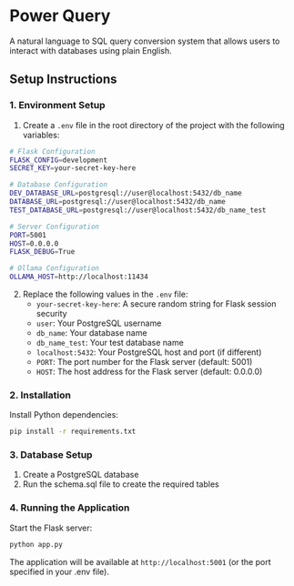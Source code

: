 # Power Query

A natural language to SQL query conversion system that allows users to interact with databases using plain English.

## Setup Instructions

### 1. Environment Setup

1. Create a `.env` file in the root directory of the project with the following variables:
```bash
# Flask Configuration
FLASK_CONFIG=development
SECRET_KEY=your-secret-key-here

# Database Configuration
DEV_DATABASE_URL=postgresql://user@localhost:5432/db_name
DATABASE_URL=postgresql://user@localhost:5432/db_name
TEST_DATABASE_URL=postgresql://user@localhost:5432/db_name_test

# Server Configuration
PORT=5001
HOST=0.0.0.0
FLASK_DEBUG=True

# Ollama Configuration
OLLAMA_HOST=http://localhost:11434
```

2. Replace the following values in the `.env` file:
   - `your-secret-key-here`: A secure random string for Flask session security
   - `user`: Your PostgreSQL username
   - `db_name`: Your database name
   - `db_name_test`: Your test database name
   - `localhost:5432`: Your PostgreSQL host and port (if different)
   - `PORT`: The port number for the Flask server (default: 5001)
   - `HOST`: The host address for the Flask server (default: 0.0.0.0)

### 2. Installation

Install Python dependencies:
```bash
pip install -r requirements.txt
```

### 3. Database Setup

1. Create a PostgreSQL database
2. Run the schema.sql file to create the required tables

### 4. Running the Application

Start the Flask server:
```bash
python app.py
```

The application will be available at `http://localhost:5001` (or the port specified in your .env file).

